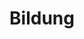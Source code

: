 ---
# An instance of the Experience widget.
# Documentation: https://wowchemy.com/docs/page-builder/
widget: experience

# This file represents a page section.
headless: true

# Order that this section appears on the page.
weight: 30

title: Bildung
subtitle:

# Date format for experience
#   Refer to https://wowchemy.com/docs/customization/#date-format
date_format: Jan 2006

# Experiences.
#   Add/remove as many `experience` items below as you like.
#   Required fields are `title`, `company`, and `date_start`.
#   Leave `date_end` empty if it's your current employer.
#   Begin multi-line descriptions with YAML's `|2-` multi-line prefix.
experience:
  - title: Dr. rer. nat. (Psychologie)
    company: Universität Konstanz
    company_url: 'https://uni.kn/'
    # company_logo: 'https://www.uni-konstanz.de/fileadmin/templates/relaunch/img/logo.svg'
    location: Konstanz, Deutschland
    date_start: '2013-08-01'
    date_end: '2017-05-01'
    description: |2-
        * Dissertation zu Moderatoren des Zielstrebens
        * Mitglied der [DFG](https://www.dfg.de/)-geförderten Forschungsgruppe [RISKDYNAMICS](https://gepris.dfg.de/gepris/projekt/273711585)
#        * Visiting Researcher at [New York University](https://www.nyu.edu/)

  - title: Bachelor of Science (Psychologie)
    company: Universität of Konstanz
    company_url: 'https://uni.kn/'
#    company_logo: org-x
    location: Konstanz, Deutschland
    date_start: '2009-10-01'
    date_end: '2013-07-31'
    description: |2-
        * Abschluss mit Auszeichnung, ermöglicht direkten Einstieg in Promotion
        * Forschungsassistenz in Sozial- und Motivationspsychologie
        * Lehrassistenz in Psychometrie und Statistik
        * Auszeichnung für außergewöhnliches soziales Engagement der Studienfachschaft Psychologie der Universität Konstanz

design:
  columns: '2'
---
